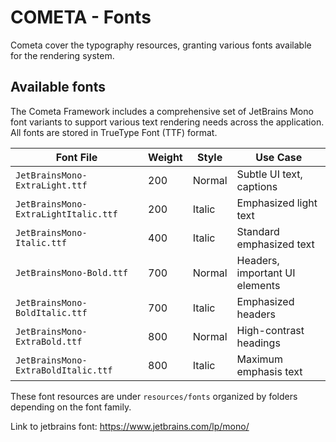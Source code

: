 
# COMETA - Fonts

Cometa cover the typography resources, granting various fonts available for the rendering system. 

## Available fonts

The Cometa Framework includes a comprehensive set of JetBrains Mono font variants to support various text rendering needs across the application. All fonts are stored in TrueType Font (TTF) format.

|Font File|Weight|Style|Use Case|
|---|---|---|---|
|`JetBrainsMono-ExtraLight.ttf`|200|Normal|Subtle UI text, captions|
|`JetBrainsMono-ExtraLightItalic.ttf`|200|Italic|Emphasized light text|
|`JetBrainsMono-Italic.ttf`|400|Italic|Standard emphasized text|
|`JetBrainsMono-Bold.ttf`|700|Normal|Headers, important UI elements|
|`JetBrainsMono-BoldItalic.ttf`|700|Italic|Emphasized headers|
|`JetBrainsMono-ExtraBold.ttf`|800|Normal|High-contrast headings|
|`JetBrainsMono-ExtraBoldItalic.ttf`|800|Italic|Maximum emphasis text|

These font resources are under `resources/fonts` organized by folders depending on the font family. 

Link to jetbrains font: https://www.jetbrains.com/lp/mono/

